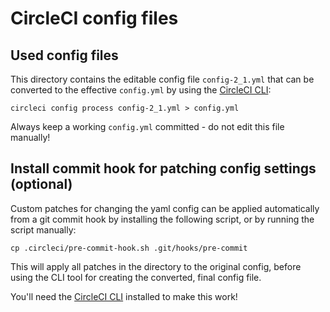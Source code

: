 # CircleCI config files

## Used config files

This directory contains the editable config file `config-2_1.yml` that can be
converted to the effective `config.yml` by using 
the [CircleCI CLI](https://circleci.com/docs/2.0/local-cli/#install):

```
circleci config process config-2_1.yml > config.yml
```

Always keep a working `config.yml` committed - do not edit this file manually!

## Install commit hook for patching config settings (optional)

Custom patches for changing the yaml config can be applied automatically from a
git commit hook by installing the following script, or by running the script manually:

```
cp .circleci/pre-commit-hook.sh .git/hooks/pre-commit
```

This will apply all patches in the directory to the original config, before using
the CLI tool for creating the converted, final config file.

You'll need the [CircleCI CLI](https://circleci.com/docs/2.0/local-cli/#install)
installed to make this work!

